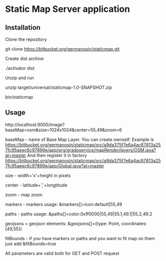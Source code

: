 # Static Map Server application

## Installation

Clone the repository

git clone https://bitbucket.org/germanosin/staticmap.git

Create dist archive

./activator dist

Unzip and run

unzip target/universal/staticmap-1.0-SNAPSHOT.zip

bin/staticmap

## Usage

http://localhost:9000/image?baseMap=osm&size=1024x1024&center=55,49&zoom=6

baseMap - name of Base Map Layer. You can create ownself. Example is https://bitbucket.org/germanosin/staticmap/src/a9da375f7e6a4ac87813a257fc95aeec6c97899e/app/org/gradoservice/mapRender/layers/OSM.java?at=master
And then register it in factory https://bitbucket.org/germanosin/staticmap/src/a9da375f7e6a4ac87813a257fc95aeec6c97899e/app/Global.java?at=master

size - width+'x'+height in pixels

center - latitude+','+longtitude

zoom - map zoom

markers - markers usage: &markers[]=icon:default|55,49

paths - paths usage: &paths[]=color:0xff0000|55,49|55.1,49.1|55.2,49.2

geojsons = geojson elements: &geojsons[]={type: Point, coordinates: [49,55]}

fitBounds - if you have markers or paths and you want to fit map on them just add &fitBounds=true

All parameters are valid both for GET and POST request



